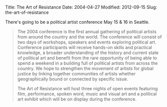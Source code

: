 Title: The Art of Resistance
Date: 2004-04-27
Modified: 2012-09-15
Slug: the-art-of-resistance

There's going to be a <span class="removed_link">political artist conference</span> May 15 & 16 in Seattle.

<blockquote>The 2004 conference is the first annual gathering of political artists from around the country and the world. The conference will consist of two days of workshops, speakers and events exploring political art. Conference participants will receive hands-on skills and practical knowledge, a broader understanding of the history and current state of political art and benefit from the rare opportunity of being able to spend a weekend in a building full of political artists from across the country. We hope to strengthen the movement of artists for global justice by linking together communities of artists whether geographically bound or connected by specific issue.

The Art of Resistance will host three nights of open events featuring film, performance, spoken word, music and visual art and a political art exhibit which will be on display during the conference.</blockquote>
